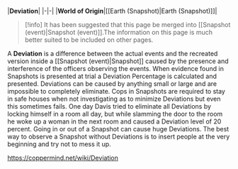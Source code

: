 |**Deviation**|
|-|-|
|**World of Origin**|[[Earth (Snapshot)\|Earth (Snapshot)]]|

> [!info] It has been suggested that this page be merged into [[Snapshot (event)\|Snapshot (event)]].The information on this page is much better suited to be included on other pages.

A **Deviation** is a difference between the actual events and the recreated version inside a [[Snapshot (event)\|Snapshot]] caused by the presence and interference of the officers observing the events. When evidence found in Snapshots is presented at trial a Deviation Percentage is calculated and presented. Deviations can be caused by anything small or large and are impossible to completely eliminate. Cops in Snapshots are required to stay in safe houses when not investigating as to minimize Deviations but even this sometimes fails. One day Davis tried to eliminate all Deviations by locking himself in a room all day, but while slamming the door to the room he woke up a woman in the next room and caused a Deviation level of 20 percent.
Going in or out of a Snapshot can cause huge Deviations. The best way to observe a Snapshot without Deviations is to insert people at the very beginning and try not to mess it up.



https://coppermind.net/wiki/Deviation